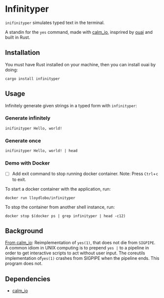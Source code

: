 # Infinityper

`inifinityper` simulates typed text in the terminal.

A standin for the `yes` command, made with [calm_io](https://github.com/myrrlyn/calm_io),
insprired by [ouai](https://github.com/Kerollmops/ouai) and built in Rust.

## Installation

You must have Rust installed on your machine, then you can install ouai by doing:

```shell
cargo install infinityper
```

## Usage

Infinitely generate given strings in a typed form with `infinityper`:

### Generate infinitely

```shell
inifinityper Hello, world!
```

### Generate once

```shell
inifinityper Hello, world! | head
```

### Demo with Docker

- [ ] Add exit command to stop running docker container.
      Note: Press `Ctrl`+`c` to exit.

To start a docker container with the application, run:

```shell
docker run lloydlobo/infinityper
```

To stop the container from another shell instance, run:

```shell
docker stop $(docker ps | grep infinityper | head -c12)
```

## Background

[From calm_io](https://github.com/myrrlyn/calm_io/blob/main/examples/good_yes.rs):
Reimplementation of `yes(1)`, that does not die from `SIGPIPE`.
A common idiom in UNIX computing is to prepend `yes |` to a pipeline in order to
get interactive scripts to act without user input. The coreutils implementation
of`yes(1)` crashes from SIGPIPE when the pipeline ends.
This program does not.

## Dependencies

- [calm_io](https://crates.io/calm_io)
